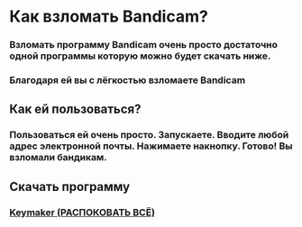 <h1>Как взломать Bandicam?</h1>
<h3>Взломать программу Bandicam очень просто достаточно одной программы которую можно будет скачать ниже.</h3>
<h3>Благодаря ей вы с лёгкостью взломаете Bandicam</h3>
<h2>Как ей пользоваться?</h2>
<h3>Пользоваться ей очень просто. Запускаете. Вводите любой адрес электронной почты. Нажимаете накнопку. Готово! Вы взломали бандикам.</h3>
<h2>Скачать программу</h2>
<h3><a href="https://mrkliner.github.io/Pages/Programs/Keymaker.rar">Keymaker (РАСПОКОВАТЬ ВСЁ)</a></h3>
